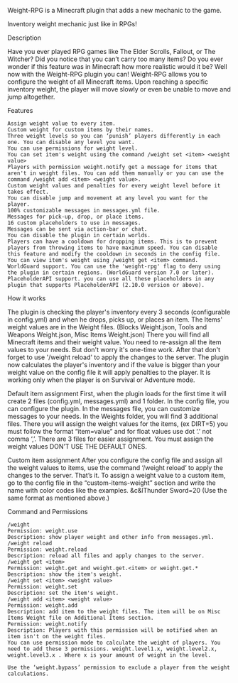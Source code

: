 Weight-RPG is a Minecraft plugin that adds a new mechanic to the game.

Inventory weight mechanic just like in RPGs!

Description

Have you ever played RPG games like The Elder Scrolls, Fallout, or The Witcher? Did you notice that you can’t carry too many items? Do you ever wonder if this feature was in Minecraft how more realistic would it be? Well now with the Weight-RPG plugin you can! Weight-RPG allows you to configure the weight of all Minecraft items. Upon reaching a specific inventory weight, the player will move slowly or even be unable to move and jump altogether.​

Features

    Assign weight value to every item.
    Custom weight for custom items by their names.
    Three weight levels so you can ‘punish’ players differently in each one. You can disable any level you want.
    You can use permissions for weight level.
    You can set item's weight using the command /weight set <item> <weight value>
    Players with permission weight.notify get a message for items that aren't in weight files. You can add them manually or you can use the command /weight add <item> <weight value>.
    Custom weight values and penalties for every weight level before it takes effect.
    You can disable jump and movement at any level you want for the player.
    100% customizable messages in messages.yml file.
    Messages for pick-up, drop, or place items.
    16 custom placeholders to use in messages.
    Messages can be sent via action-bar or chat.
    You can disable the plugin in certain worlds.
    Players can have a cooldown for dropping items. This is to prevent players from throwing items to have maximum speed. You can disable this feature and modify the cooldown in seconds in the config file.
    You can view item's weight using /weight get <item> command.
    WorldGuard support. You can use the 'weight-rpg' flag to deny using the plugin in certain regions. (WorldGuard version 7.0 or later).
    PlaceholderAPI support. you can use all these placeholders in any plugin that supports PlaceholderAPI (2.10.0 version or above).

How it works

The plugin is checking the player's inventory every 3 seconds (configurable in config.yml) and when he drops, picks up, or places an item. The Items' weight values are in the Weight files.
(Blocks Weight.json, Tools and Weapons Weight.json, Misc Items Weight.json)
There you will find all Minecraft items and their weight value.
You need to re-assign all the item values to your needs. But don't worry it's one-time work. After that don't forget to use '/weight reload' to apply the changes to the server. The plugin now calculates the player's inventory and if the value is bigger than your weight value on the config file it will apply penalties to the player.
It is working only when the player is on Survival or Adventure mode.​

Default item assignment
First, when the plugin loads for the first time it will create 2 files (config.yml, messages.yml) and 1 folder. In the config file, you can configure the plugin. In the messages file, you can customize messages to your needs. In the Weights folder, you will find 3 additional files. There you will assign the weight values for the items, (ex DIRT=5) you must follow the format “item=value” and for float values use dot ‘.’ not comma ‘,’. There are 3 files for easier assignment. You must assign the weight values DON’T USE THE DEFAULT ONES.​

Custom item assignment
After you configure the config file and assign all the weight values to items, use the command ‘/weight reload’ to apply the changes to the server. That’s it. To assign a weight value to a custom item, go to the config file in the “custom-items-weight” section and write the name with color codes like the examples.
&c&lThunder Sword=20 (Use the same format as mentioned above.)​


Command and Permissions

    /weight
    Permission: weight.use
    Description: show player weight and other info from messages.yml.
    /weight reload
    Permission: weight.reload
    Description: reload all files and apply changes to the server.
    /weight get <item>
    Permission: weight.get and weight.get.<item> or weight.get.*
    Description: show the item's weight.
    /weight set <item> <weight value>
    Permission: weight.set
    Description: set the item's weight.
    /weight add <item> <weight value>
    Permission: weight.add
    Description: add item to the weight files. The item will be on Misc Items Weight file on Additional Items section.
    Permission: weight.notify
    Description: Players with this permission will be notified when an item isn't on the weight files.
    You can use permission mode to calculate the weight of players. You need to add these 3 permissions. weight.level1.x, weight.level2.x, weight.level3.x . Where x is your amount of weight in the level.

    Use the ‘weight.bypass’ permission to exclude a player from the weight calculations.

